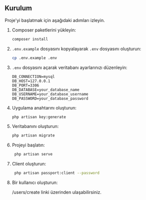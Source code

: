 ## Kurulum

Proje'yi başlatmak için aşağıdaki adımları izleyin.

1. Composer paketlerini yükleyin:

    ```bash
    composer install
    ```

2. `.env.example` dosyasını kopyalayarak `.env` dosyasını oluşturun:

    ```bash
    cp .env.example .env
    ```

3. `.env` dosyasını açarak veritabanı ayarlarınızı düzenleyin:

    ```env
    DB_CONNECTION=mysql
    DB_HOST=127.0.0.1
    DB_PORT=3306
    DB_DATABASE=your_database_name
    DB_USERNAME=your_database_username
    DB_PASSWORD=your_database_password
    ```

4. Uygulama anahtarını oluşturun:

    ```bash
    php artisan key:generate
    ```

5. Veritabanını oluşturun:
    ```bash
    php artisan migrate
    ```
    
6. Projeyi başlatın:
   ```bash
    php artisan serve
    ```
   
6. Client oluşturun:
   ```bash
    php artisan passport:client --password
    ```
   
7. Bir kullanıcı oluşturun:
   
   /users/create linki üzerinden ulaşabilirsiniz.
